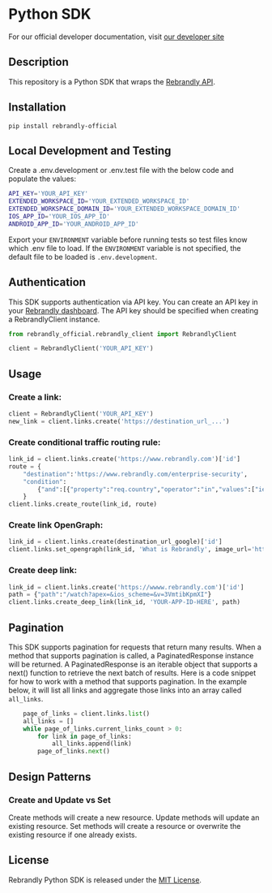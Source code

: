 # Python SDK

For our official developer documentation, visit [our developer site](https://developers.rebrandly.com/docs/get-started)

## Description

This repository is a Python SDK that wraps the [Rebrandly API](https://developers.rebrandly.com/docs/get-started).

## Installation

```pip install rebrandly-official```

## Local Development and Testing

Create a .env.development or .env.test file with the below code and populate the values:

```bash
API_KEY='YOUR_API_KEY'
EXTENDED_WORKSPACE_ID='YOUR_EXTENDED_WORKSPACE_ID'
EXTENDED_WORKSPACE_DOMAIN_ID='YOUR_EXTENDED_WORKSPACE_DOMAIN_ID'
IOS_APP_ID='YOUR_IOS_APP_ID'
ANDROID_APP_ID='YOUR_ANDROID_APP_ID'
```

Export your ```ENVIRONMENT``` variable before running tests so test files know which .env file to load. If the ```ENVIRONMENT``` variable is not specified, the default file to be loaded is ```.env.development```.

## Authentication

This SDK supports authentication via API key. You can create an API key in your [Rebrandly dashboard](https://app.rebrandly.com/account/api).
The API key should be specified when creating a RebrandlyClient instance.

```python
from rebrandly_official.rebrandly_client import RebrandlyClient

client = RebrandlyClient('YOUR_API_KEY')
```

## Usage

### Create a link:

```python
client = RebrandlyClient('YOUR_API_KEY')
new_link = client.links.create('https://destination_url_...')
```

### Create conditional traffic routing rule:

```python
link_id = client.links.create('https://www.rebrandly.com')['id']
route = {
    "destination":'https://www.rebrandly.com/enterprise-security',
    "condition":
        {"and":[{"property":"req.country","operator":"in","values":["ie"]}]}
    }
client.links.create_route(link_id, route)
```

### Create link OpenGraph:

```python
link_id = client.links.create(destination_url_google)['id']
client.links.set_opengraph(link_id, 'What is Rebrandly', image_url='https://rebrandly.com/example.jpg', object_type='website')
```

### Create deep link:

```python
link_id = client.links.create('https://wwww.rebrandly.com')['id']
path = {"path":"/watch?apex=&ios_scheme=&v=3VmtibKpmXI"}
client.links.create_deep_link(link_id, 'YOUR-APP-ID-HERE', path)
```

## Pagination

This SDK supports pagination for requests that return many results. When a method that supports pagination is called, a PaginatedResponse instance will be returned. A PaginatedResponse is an iterable object that supports a next() function to retrieve the next batch of results.
Here is a code snippet for how to work with a method that supports pagination. In the example below, it will list all links and aggregate those links into an array called `all_links`.

```python
    page_of_links = client.links.list()
    all_links = []
    while page_of_links.current_links_count > 0:
        for link in page_of_links:
            all_links.append(link)
        page_of_links.next()
```

## Design Patterns

### Create and Update vs Set

Create methods will create a new resource. Update methods will update an existing resource. Set methods will create a resource or overwrite the existing resource if one already exists.

## License

Rebrandly Python SDK is released under the [MIT License](./LICENSE).
